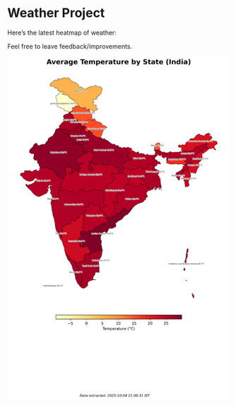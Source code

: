 # Weather Project

Here’s the latest heatmap of weather:

Feel free to leave feedback/improvements.

![India Heatmap](docs/assets/india_heatmap.png?v=E13D99)
